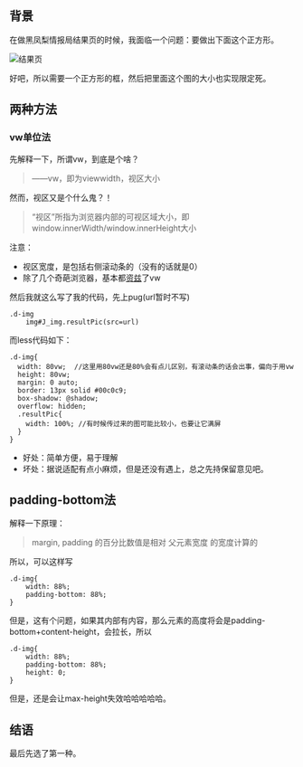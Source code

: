 ## 背景
在做黑凤梨情报局结果页的时候，我面临一个问题：要做出下面这个正方形。

![结果页](http://cdn.withme.cn/withme.back.u.33971b7bcc5df1bfb8e2702c6e33dcc0.jpg)

好吧，所以需要一个正方形的框，然后把里面这个图的大小也实现限定死。

## 两种方法

### vw单位法

先解释一下，所谓vw，到底是个啥？
> ——vw，即为viewwidth，视区大小

然而，视区又是个什么鬼？！
> “视区”所指为浏览器内部的可视区域大小，即window.innerWidth/window.innerHeight大小

注意：
* 视区宽度，是包括右侧滚动条的（没有的话就是0）
* 除了几个奇葩浏览器，基本都[资兹](http://caniuse.com/#feat=viewport-units)了vw

然后我就这么写了我的代码，先上pug(url暂时不写)
```
.d-img
    img#J_img.resultPic(src=url)
```
而less代码如下：
```
.d-img{
  width: 80vw;  //这里用80vw还是80%会有点儿区别，有滚动条的话会出事，偏向于用vw
  height: 80vw;  
  margin: 0 auto;
  border: 13px solid #00c0c9;
  box-shadow: @shadow;
  overflow: hidden;
  .resultPic{
    width: 100%; //有时候传过来的图可能比较小，也要让它满屏
  }
}
```

* 好处：简单方便，易于理解
* 坏处：据说适配有点小麻烦，但是还没有遇上，总之先持保留意见吧。

## padding-bottom法

解释一下原理：
> margin, padding 的百分比数值是相对 父元素宽度 的宽度计算的

所以，可以这样写
```
.d-img{
    width: 88%;
    padding-bottom: 88%;
}
```
但是，这有个问题，如果其内部有内容，那么元素的高度将会是padding-bottom+content-height，会拉长，所以
```
.d-img{
    width: 88%;
    padding-bottom: 88%;
    height: 0;
}
```
但是，还是会让max-height失效哈哈哈哈哈。

## 结语

最后先选了第一种。